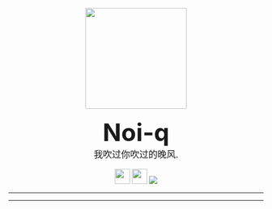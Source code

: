 <!DOCTYPE html>
<body>
<br>
<div align="center">
        <div style="border-radius:50px 50px 50px 50px;">
                <img src="https://avatars.githubusercontent.com/u/76736117?v=4" style="width: 200px;height: 200px;">
        </div>
<br>
                <b><font size="12">Noi-q</font></b><br>
                <font size="4">我吹过你吹过的晚风.</font>
<br>
<br>
     <img src="https://img.shields.io/badge/Python-%233776AB.svg?&style=for-the-badge&logo=python&logoColor=white" height="30">
    <img src="https://img.shields.io/badge/Shell-%233776AB.svg?&style=for-the-badge&logo=shell&logoColor=white" height="30">
    <img src="https://img.shields.io/badge/Vue.js-%234FC08D.svg?&style=for-the-badge&logo=Vue.js&logoColor=white">
</div>
</body>

----
----
<!DOCTYPE html>

<!---

## <img src="https://simpleicons.org/icons/linux.svg" width="28" /> GNU/Linux
- [Noi](https://github.com/Noi-q/Noi) Linux指令
## <img src="https://simpleicons.org/icons/python.svg" width="28" /> Python
- [python](https://github.com/Noi-q/python) Word game
## <img src="https://simpleicons.org/icons/shell.svg" width="28" /> Shell
- [fast-zsh](https://github.com/Noi-q/fast-zsh) 快速配置zsh
## <img src="https://simpleicons.org/icons/vim.svg" width="28" /> Nvim
- [nvim](https://github.com/Noi-q/nvim.git) 快速配置Nvim


----
----

